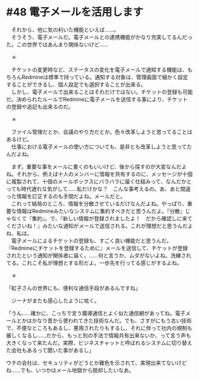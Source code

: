 # #48 電子メールを活用します
　それから、他に気の利いた機能といえば……。  
　そうそう、電子メールだ。電子メールとの連携機能がかなり充実してるんだった。この世界ではあんまり関係ないけど……

　＊

　チケットの変更時など、ステータスの変化を電子メールで通知する機能は、もちろんRedmineは標準で持っている。通知する対象は、管理画面で細かく設定することができるし、個人設定でも選択することが出来る。  
　しかし、電子メールで出来ることはそれだけではない。チケットの登録も可能だ。決められたルールでRedmineに電子メールを送信する事により、チケットの登録や追記も出来るのだ。

　＊

　ファイル管理だとか、会議のやり方だとか。色々改革しようと思ってることはあるけど。  
　仕事における電子メールの使い方についても、是非とも改革しようと思ってたんだよね。

　まず。重要な事をメールに書くのもいいけど、後から探すのが大変なんだよね。それから、例えば十人のメンバーに情報を共有するのに、メッセージが十個に複製されて、十個のメールボックスにバラバラに届く仕組みって、なんだかとっても時代遅れな気がして……私だけかな？　こんな事考えるの。あ、あと間違った情報を訂正するのも手間だよね。メールだと。  
　これって結局のところ、情報を分散させているだけなんだよね。やっぱり、重要な情報はRedmineみたいなシステムに集約すべきだと思うんだよ。『分散』じゃなくて『集約』。で、『新しい情報が登録されましたよ！　だから確認しに来てくださいね！』みたいな通知がメールで送信される。これが理想だと思うんだよね、私は。  
　電子メールによるチケットの登録も、すごく良い機能だと思うんだ。『Redmineにチケットを登録するために』メールを送信して、チケットが登録されたという通知が関係者に届く。……何と言うか、ムダがないよね。洗練されてる。これこそ私が理想とする形だよ。一歩先を行ってる感じがするよね。


　＊

「紅子さんの世界にも、便利な通信手段があるんですね」

　ジーナがまたも感心したように呟く。

「うん……確かに、こっちで言う魔導通信とよく似た通信網があってね。電子メールとかはかなり昔から使われてきた技術なんだ。でも、さすがにもう古い技術で、不便なところもあるし、悪用されたりもするし、それに伴って社内の規制も厳しくなるし……だから、もっと別の手法で情報共有出来ないか、って言う声も大きくなって来たんだ。実際、ビジネスチャットと呼ばれるシステムに切り替えた会社もあるって聞いた事があるし」

ウチの会社は、セキュリティがどうとか難色を示されて、実現出来てないけどね……でも、いつかはメール地獄から脱却したいなあ。
